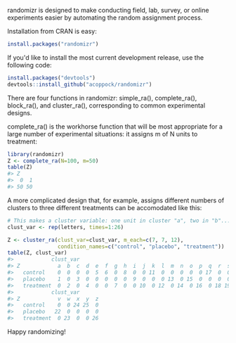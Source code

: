 <!-- README.md is generated from README.Rmd. Please edit that file -->
randomizr is designed to make conducting field, lab, survey, or online experiments easier by automating the random assignment process.

Installation from CRAN is easy:

``` r
install.packages("randomizr")
```

If you'd like to install the most current development release, use the following code:

``` r
install.packages("devtools")
devtools::install_github("acoppock/randomizr")
```

There are four functions in randomizr: simple\_ra(), complete\_ra(), block\_ra(), and cluster\_ra(), corresponding to common experimental designs.

complete\_ra() is the workhorse function that will be most appropriate for a large number of experimental situations: it assigns m of N units to treatment:

``` r
library(randomizr)
Z <- complete_ra(N=100, m=50)
table(Z)
#> Z
#>  0  1 
#> 50 50
```

A more complicated design that, for example, assigns different numbers of clusters to three different treatments can be accomodated like this:

``` r
# This makes a cluster variable: one unit in cluster "a", two in "b"...
clust_var <- rep(letters, times=1:26)

Z <- cluster_ra(clust_var=clust_var, m_each=c(7, 7, 12),
                condition_names=c("control", "placebo", "treatment"))
table(Z, clust_var)
#>            clust_var
#> Z            a  b  c  d  e  f  g  h  i  j  k  l  m  n  o  p  q  r  s  t  u
#>   control    0  0  0  0  5  6  0  8  0  0 11  0  0  0  0  0 17  0  0  0  0
#>   placebo    1  0  3  0  0  0  0  0  9  0  0  0 13  0 15  0  0  0  0  0 21
#>   treatment  0  2  0  4  0  0  7  0  0 10  0 12  0 14  0 16  0 18 19 20  0
#>            clust_var
#> Z            v  w  x  y  z
#>   control    0  0 24 25  0
#>   placebo   22  0  0  0  0
#>   treatment  0 23  0  0 26
```

Happy randomizing!
